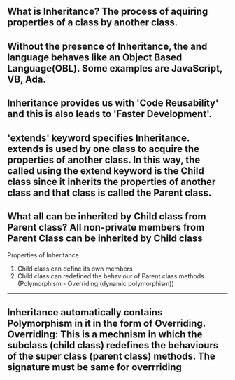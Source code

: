 What is Inheritance?
The process of aquiring properties of a class by another class.
---------------

Without the presence of Inheritance, the and language behaves like an Object Based Language(OBL). Some examples are JavaScript, VB, Ada.
---------------

Inheritance provides us with 'Code Reusability' and this is also leads to 'Faster Development'.
---------------

'extends' keyword specifies Inheritance.
extends is used by one class to acquire the properties of another class.
In this way, the called using the extend keyword is the Child class since it inherits the properties of another class and that class is called the Parent class.
---------------

What all can be inherited by Child class from Parent class?
All non-private members from Parent Class can be inherited by Child class
---------------

Properties of Inheritance
1. Child class can define its own members
2. Child class can redefined the behaviour of Parent class methods (Polymorphism - Overriding (dynamic polymorphism))
----------------

Inheritance automatically contains Polymorphism in it in the form of Overriding.
Overriding: This is a mechnism in which the subclass (child class) redefines the behaviours of the super class (parent class) methods.
The signature must be same for overrriding
----------------

